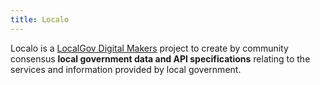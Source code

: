 ```yaml
---
title: Localo
---
```


<p class="lead">Localo is a <a href="http://localgovdigital.info/localgov-digital-makers">LocalGov Digital Makers</a> project to create by community consensus <strong>local government data and API specifications</strong> relating to the services and information provided by local government.</p>

<div class="row">
  <div class="col-md-9">
	<!-- h3>What are data models and APIs?</h3>

	<p>An <strong>API</strong>


	<h3>Benefits</h3 -->

	<iframe width="560" height="315" src="//www.youtube-nocookie.com/embed/02__3UTqXmU?rel=0" frameborder="0" allowfullscreen></iframe>

  </div>
  <div class="col-md-2 col-md-push-1">
    <h3>Upcoming Events</h3>
		<div class="list-group">
			  <a href="http://www.localdirect.gov.uk/event/local-digital-co-design-day-2/" class="list-group-item">
					<h4 class="list-group-item-heading">Local Digital Co-Design Day 2 | London</h4>
					<p class="list-group-item-text">Friday 28 November @ 9:30 - 17:00</p>
			  </a>
		</div>
  </div>
</div>




